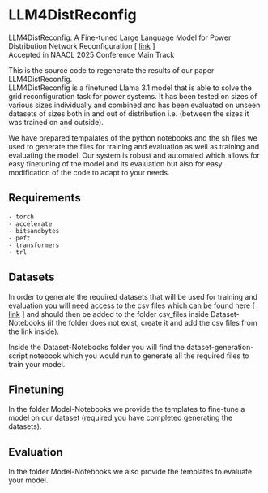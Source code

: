 # LLM4DistReconfig
LLM4DistReconfig: A Fine-tuned Large Language Model for Power Distribution Network Reconfiguration [ [link](https://arxiv.org/abs/2501.14960) ]  
Accepted in NAACL 2025 Conference Main Track  

This is the source code to regenerate the results of our paper LLM4DistReconfig.  
LLM4DistReconfig is a finetuned Llama 3.1 model that is able to solve the grid reconfiguration task for power systems. 
It has been tested on sizes of various sizes individually and combined and has been evaluated on unseen datasets of sizes both in and out of distribution i.e. (between the sizes it was trained on and outside).

We have prepared tempalates of the python notebooks and the sh files we used to generate the files for training and evaluation as well as training and evaluating the model.
Our system is robust and automated which allows for easy finetuning of the model and its evaluation but also for easy modification of the code to adapt to your needs.

## Requirements
```
- torch
- accelerate
- bitsandbytes
- peft
- transformers
- trl
```

## Datasets
In order to generate the required datasets that will be used for training and evaluation you will need access to the csv files which can be found here [ [link](https://github.com/panaschristou/grid-datasets) ] and should then be added to the folder csv_files inside Dataset-Notebooks (if the folder does not exist, create it and add the csv files from the link inside).  

Inside the Dataset-Notebooks folder you will find the dataset-generation-script notebook which you would run to generate all the required files to train your model.

## Finetuning
In the folder Model-Notebooks we provide the templates to fine-tune  a model on our dataset (required you have completed generating the datasets).

## Evaluation
In the folder Model-Notebooks we also provide the templates to evaluate your model.
